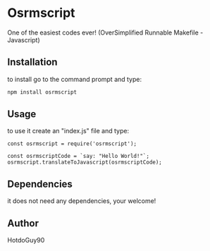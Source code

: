 # Osrmscript
One of the easiest codes ever! (OverSimplified Runnable Makefile - Javascript)

## Installation

to install go to the command prompt and type:

```bash
npm install osrmscript
```

## Usage

to use it create an "index.js" file and type:

```node
const osrmscript = require('osrmscript');

const osrmscriptCode = `say: "Hello World!"`;
osrmscript.translateToJavascript(osrmscriptCode);
```



## Dependencies

it does not need any dependencies, your welcome!

## Author

HotdoGuy90
